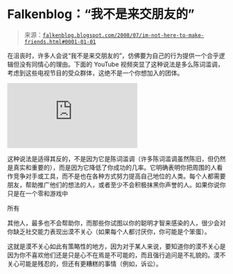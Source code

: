 <!--yml

category: 未分类

date: 2024-05-12 23:10:01

-->

# Falkenblog：“我不是来交朋友的”

> 来源：[`falkenblog.blogspot.com/2008/07/im-not-here-to-make-friends.html#0001-01-01`](http://falkenblog.blogspot.com/2008/07/im-not-here-to-make-friends.html#0001-01-01)

在沮丧时，许多人会说“我不是来交朋友的”，仿佛要为自己的行为提供一个合乎逻辑但没有同情心的理由。下面的 YouTube 视频突显了这种说法是多么陈词滥调，考虑到这些电视节目的受众群体，这绝不是一个你想加入的团体。

<param name="movie" value="http://www.youtube.com/v/w536Alnon24&amp;hl=en&amp;fs=1"><param name="allowFullScreen" value="true"><embed src="http://www.youtube.com/v/w536Alnon24&amp;hl=en&amp;fs=1" type="application/x-shockwave-flash" allowfullscreen="true">

这种说法是适得其反的，不是因为它是陈词滥调（许多陈词滥调虽然陈旧，但仍然是真实和重要的），而是因为它降低了你成功的几率。它明确表明你把周围的人看作竞争对手或工具，而不是也在各种方式努力提高自己地位的人类。每个人都需要朋友，帮助推广他们的想法的人，或者至少不会积极抹黑你声誉的人。如果你说你只是在一个零和游戏中

所有

其他人，最多也不会帮助你，而那些你试图以你的聪明才智来感染的人，很少会对你缺乏社交能力表现出漠不关心（如果每个人都讨厌你，你可能是个笨蛋）。

这就是漠不关心如此有策略性的地方，因为对于某人来说，要知道你的漠不关心是因为你不喜欢他们还是只是心不在焉是不可能的，而且强行追问是不礼貌的。漠不关心可能是残忍的，但还有更糟糕的事情（例如，诉讼）。
